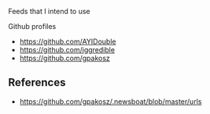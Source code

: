 
Feeds that I intend to use

Github profiles
- https://github.com/AYIDouble
- https://github.com/iggredible
- https://github.com/gpakosz

## References

- <https://github.com/gpakosz/.newsboat/blob/master/urls>
